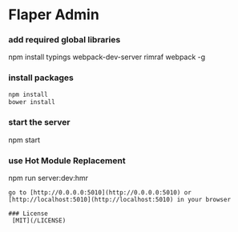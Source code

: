 # Flaper Admin

### add required global libraries
npm install typings webpack-dev-server rimraf webpack -g

### install packages
```bash
npm install  
bower install
```

### start the server
npm start

### use Hot Module Replacement
npm run server:dev:hmr

```
go to [http://0.0.0.0:5010](http://0.0.0.0:5010) or [http://localhost:5010](http://localhost:5010) in your browser

### License
 [MIT](/LICENSE)
